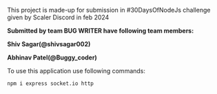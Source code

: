 This project is made-up for submission in #30DaysOfNodeJs challenge given by Scaler Discord in feb 2024

**Submitted by team BUG WRITER have following team members:**

**Shiv Sagar(@shivsagar002)**

**Abhinav Patel(@Buggy_coder)**

To use this application use following commands:

```npm
npm i express socket.io http
```

